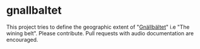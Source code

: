 # gnallbaltet
This project tries to  define the geographic extent of "[Gnällbältet](https://en.wikipedia.org/wiki/Gnällbältet)" i.e "The wining belt". Please contribute. Pull requests with audio documentation are encouraged.

